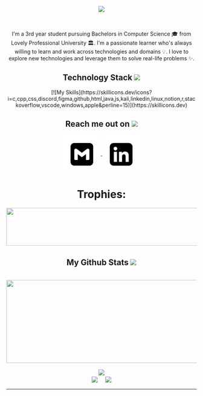 <p align="center">
  <img src="https://github.com/kkeshavv/kkeshavv/blob/main/git_wall_finalllllllllllllllllllllllllllllllllllllllllllllllllllllllll.png" />
</p>

<br>
<p align="center">
  I'm a 3rd year student pursuing Bachelors in Computer Science 🎓 from Lovely Professional University 🏛. I'm a passionate learner who's always willing to learn and work across technologies and domains 💡. I love to explore new technologies and leverage them to solve real-life problems ✨.
</p>

<h2 align="center">Technology Stack <img src="https://github.com/ritik307/ritik307/blob/main/images/laptop.gif" width="50"></h2>
<p align="center">
  <div align="center">
    [![My Skills](https://skillicons.dev/icons?i=c,cpp,css,discord,figma,github,html,java,js,kali,linkedin,linux,notion,r,stackoverflow,vscode,windows,apple&perline=15)](https://skillicons.dev)
  </div>
</p>

<h2 align="center">Reach me out on <img src="https://media0.giphy.com/media/jqNPzdTTxQfOgOqpO4/source.gif" width="50"></h2>
<p align="center">
  <a href="mailto:keshav91900@gmail.com" target="blank">
    <img align="center" src="https://github.com/kkeshavv/kkeshavv/blob/main/gmail.gif" alt="Gmail Logo" height="100" width="100" />
  </a>
  <a href="https://www.linkedin.com/in/keshav91900/" target="blank">
    <img align="center" src="https://github.com/harsharma30/harsharma30/blob/47fa023ffdcedd546a04e7e91af60bd177af4b88/icons/app/gif/Linkedin.gif" alt="LinkedIn Logo" height="100" width="100" />
  </a>
</p>

<h1 align="center">Trophies:</h1>
<p align="center">
  <img width="1500" height="100" src="https://github-profile-trophy.vercel.app/?username=kkeshav&theme=darkhub"/>
</p>

<h2 align="center">My Github Stats <img src="https://media.giphy.com/media/VgCDAzcKvsR6OM0uWg/giphy.gif" width="50"></h2>
<br>
<div align="center">
  <img width="800" height="220" src="https://streak-stats.demolab.com?user=kkeshavv&theme=dark&hide_border=true&border_radius=5&card_width=800">
  
  ![](http://github-profile-summary-cards.vercel.app/api/cards/profile-details?username=kkeshavv&theme=codeSTACKr) <br>
  ![](http://github-profile-summary-cards.vercel.app/api/cards/stats?username=kkeshavv&theme=codeSTACKr)&nbsp;&nbsp;&nbsp;&nbsp;
  ![](http://github-profile-summary-cards.vercel.app/api/cards/repos-per-language?username=kkeshavv&theme=codeSTACKr)
</div>

<hr>
